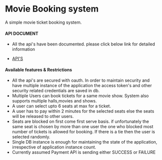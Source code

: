# Movie Booking system
A simple movie ticket booking system.

#### API DOCUMENT 

* All the api's have been documented. please click below link for detailed information

 *  [API'S](https://documenter.getpostman.com/view/17659078/UUxzA7pW)

 
#### Available features & Restrictions
 
 * All the api's are secured with oauth. In order to maintain security and have multiple instance of the application the access token's and other security related credentials are saved in db.
 * Multiple Users can book tickets for a same movie show. System also supports multiple halls,movies and shows.
 * A user can select upto 6 seats at max for a ticket.
 * A user has to pay within 2 minutes for the selected seats else the seats will be released to other users. 
 * Seats are blocked on first come first serve basis. if unfortunately the same seat is chosen  by more than one user the one who blocked most number of tickets is allowed for booking. If there is a tie then the user is selected randomly.
 * Single DB instance is enough for maintaining the state of the application, irrespective of application instance 
count.
 * Currently assumed Payment API is sending either SUCCESS or FAILURE
